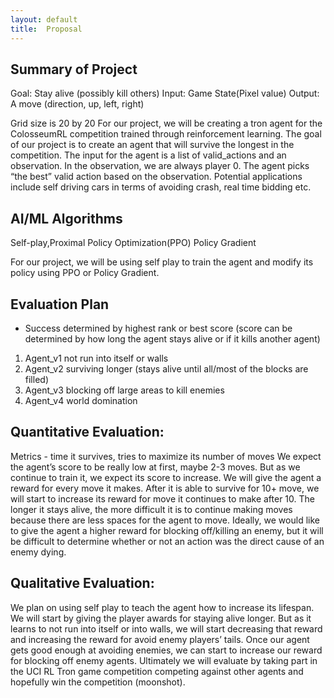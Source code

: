 ```yaml
---
layout:	default
title:	Proposal
---
```


## Summary of Project
Goal: Stay alive (possibly kill others)
Input: Game State(Pixel value)
Output: A move (direction, up, left, right)

Grid size is 20 by 20
For our project, we will be creating a tron agent for the ColosseumRL competition trained through reinforcement learning. The goal of our project is to create an agent that will survive the longest in the competition. The input for the agent is a list of valid_actions and an observation. In the observation, we are always player 0. The agent picks “the best” valid action based on the observation. Potential applications include self driving cars in terms of avoiding crash, real time bidding etc.

## AI/ML Algorithms

Self-play,Proximal Policy Optimization(PPO) Policy Gradient

For our project, we will be using self play to train the agent and modify its policy using PPO or Policy Gradient.



## Evaluation Plan
- Success determined by highest rank or best score (score can be determined by how long the agent stays alive or if it kills another agent)
1. Agent_v1
	not run into itself or walls
2. Agent_v2
	surviving longer (stays alive until all/most of the blocks are filled)
3. Agent_v3
	blocking off large areas to kill enemies
4. Agent_v4
	world domination

## Quantitative Evaluation: 
Metrics - time it survives, tries to maximize its number of moves
We expect the agent’s score to be really low at first, maybe 2-3 moves. But as we continue to train it, we expect its score to increase. We will give the agent a reward for every move it makes. After it is able to survive for 10+ move, we will start to increase its reward for move it continues to make after 10. The longer it stays alive, the more difficult it is to continue making moves because there are less spaces for the agent to move. Ideally, we would like to give the agent a higher reward for blocking off/killing an enemy, but it will be difficult to determine whether or not an action was the direct cause of an enemy dying.


## Qualitative Evaluation:
We plan on using self play to teach the agent how to increase its lifespan. We will start by giving the player awards for staying alive longer. But as it learns to not run into itself or into walls, we will start decreasing that reward and increasing the reward for avoid enemy players’ tails. Once our agent gets good enough at avoiding enemies, we can start to increase our reward for blocking off enemy agents. Ultimately we will evaluate by taking part in the UCI RL Tron game competition competing against other agents and hopefully win the competition (moonshot).